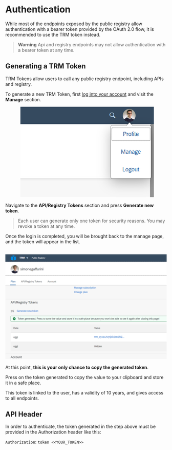 # Authentication

While most of the endpoints exposed by the public registry allow authentication with a bearer token provided by the OAuth 2.0 flow, it is recommended to use the TRM token instead.

> **Warning**
Api and registry endpoints may not allow authentication with a bearer token at any time.

## Generating a TRM Token

TRM Tokens allow users to call any public registry endpoint, including APIs and registry.

To generate a new TRM Token, first [log into your account](https://trmregistry.com/profile) and visit the **Manage** section.

<p align="center">
  <img src="/_media/profile_dropdown.png" />
</p>

Navigate to the **API/Registry Tokens** section and press **Generate new token**.

> Each user can generate only one token for security reasons. You may revoke a token at any time.

Once the login is completed, you will be brought back to the manage page, and the token will appear in the list.

<p align="center">
  <img src="/_media/token_generation.png" />
</p>

At this point, **this is your only chance to copy the generated token**.

Press on the token generated to copy the value to your clipboard and store it in a safe place.

This token is linked to the user, has a validity of 10 years, and gives access to all endpoints.

## API Header

In order to authenticate, the token generated in the step above must be provided in the Authorization header like this:

`Authorization`: `token <<YOUR_TOKEN>>`